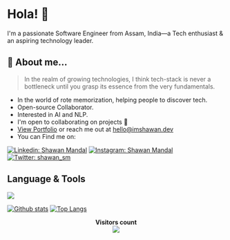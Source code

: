  # Hola! :wave:
I'm a passionate Software Engineer from Assam, India—a Tech enthusiast & an aspiring technology leader.
 
 ## 💁 About me...
> In the realm of growing technologies, I think tech-stack is never a bottleneck until you grasp its essence from the very fundamentals.

* In the world of rote memorization, helping people to discover tech.
* Open-source Collaborator.
* Interested in AI and NLP.
* I'm open to collaborating on projects :open_hands:
* <a href="https://www.imshawan.dev/" target="_blank">View Portfolio</a> or reach me out at <a href="mailto:hello@imshawan.dev">hello@imshawan.dev</a>
* You can Find me on:

[![Linkedin: Shawan Mandal](https://img.shields.io/badge/-Shawan%20Mandal-blue?style=flat-square&logo=Linkedin&logoColor=white&link=https://www.linkedin.com/in/shawan-mandal)](https://www.linkedin.com/in/shawan-mandal)
[![Instagram: Shawan Mandal](https://img.shields.io/badge/-Shawan%20Mandal-red?style=flat-square&logo=Instagram&logoColor=white&link=https://www.instagram.com/shawan_sm)](https://www.instagram.com/shawan_sm)
[![Twitter: shawan_sm](https://img.shields.io/twitter/follow/shawan_sm?style=social)](https://twitter.com/shawan_sm)


## Language & Tools

<p>
  <a href="https://skillicons.dev">
    <img src="https://skillicons.dev/icons?i=js,ts,py,go,java,nodejs,express,mongodb,react,nextjs,spring,jquery,aws,nginx,selenium" />
  </a>
</p>

<!--
<details>
  <summary><strong>GitHub Stats</strong></summary>
</details> 
-->

<p> 
 
 <a href="#">![Github stats](https://github-readme-stats.vercel.app/api?username=imshawan&theme=synthwave&count_private=true&hide_border=true&line_height=20)</a>
 <a href="#">![Top Langs](https://github-readme-stats.vercel.app/api/top-langs/?username=imshawan&layout=compact&theme=synthwave&count_private=true&hide_border=true)</a>
 
</p>
 
<p align="center"> 
  <b>Visitors count</b><br>
  <img src="https://profile-counter.glitch.me/imshawan/count.svg">
</p>
<!--
<p align="center">
<img src="https://github-readme-streak-stats.herokuapp.com/?user=imshawan" alt="Shawan Mandal"/>
 </p>
-->
